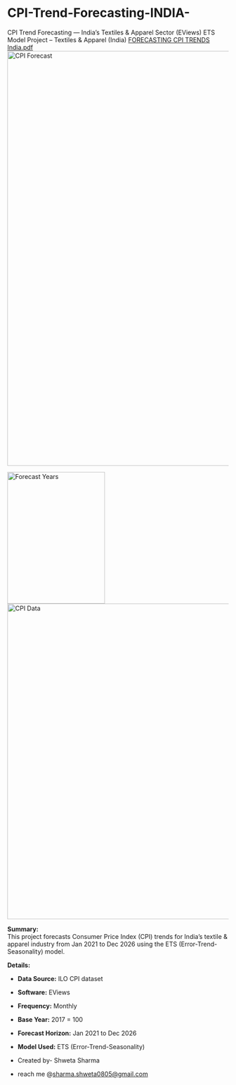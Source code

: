 # CPI-Trend-Forecasting-INDIA-
CPI Trend Forecasting — India’s Textiles &amp; Apparel Sector (EViews) 
 ETS Model Project – Textiles & Apparel (India)
 [FORECASTING CPI TRENDS India.pdf](https://github.com/user-attachments/files/21530007/FORECASTING.CPI.TRENDS.India.pdf)
<img width="1713" height="945" alt="CPI Forecast" src="https://github.com/user-attachments/assets/48ceadd6-9f4b-4a6d-afbb-c31b71f84205" />

<img width="222" height="300" alt="Forecast Years" src="https://github.com/user-attachments/assets/63b994ad-9433-4c6d-9fe4-ccbc193498ee" />
<img width="606" height="719" alt="CPI Data" src="https://github.com/user-attachments/assets/6dcef4db-a83d-4fb6-b291-be676394645a" />

**Summary:**  
This project forecasts Consumer Price Index (CPI) trends for India’s textile & apparel industry from Jan 2021 to Dec 2026 using the ETS (Error-Trend-Seasonality) model.

**Details:**
- **Data Source:** ILO CPI dataset
- **Software:** EViews
- **Frequency:** Monthly
- **Base Year:** 2017 = 100
- **Forecast Horizon:** Jan 2021 to Dec 2026
- **Model Used:** ETS (Error-Trend-Seasonality)
- Created by- Shweta Sharma

- reach me @sharma.shweta0805@gmail.com
